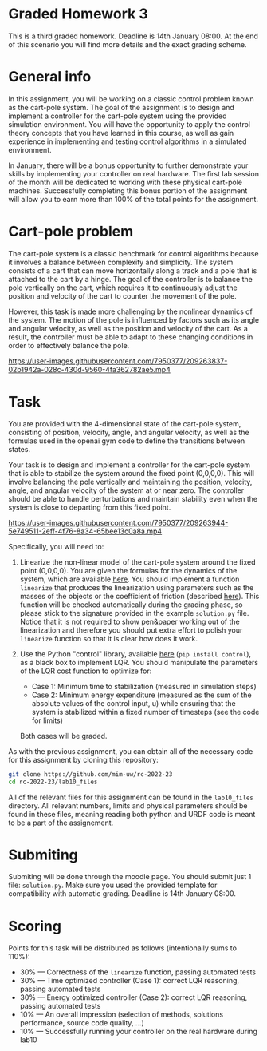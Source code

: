 # Graded Homework 3

This is a third graded homework. Deadline is 14th January 08:00.
At the end of this scenario you will find more details and the exact grading scheme.

# General info

In this assignment, you will be working on a classic control problem known as the cart-pole system.
The goal of the assignment is to design and implement a controller for the cart-pole system using the provided simulation environment.
You will have the opportunity to apply the control theory concepts that you have learned in this course,
as well as gain experience in implementing and testing control algorithms in a simulated environment.

In January, there will be a bonus opportunity to further demonstrate your skills by implementing your controller on real hardware.
The first lab session of the month will be dedicated to working with these physical cart-pole machines.
Successfully completing this bonus portion of the assignment will allow you to earn more than 100% of the total points for the assignment.

# Cart-pole problem

The cart-pole system is a classic benchmark for control algorithms because it involves a balance between complexity and simplicity.
The system consists of a cart that can move horizontally along a track and a pole that is attached to the cart by a hinge.
The goal of the controller is to balance the pole vertically on the cart, which requires it to continuously adjust
the position and velocity of the cart to counter the movement of the pole.

However, this task is made more challenging by the nonlinear dynamics of the system. The motion of the pole is
influenced by factors such as its angle and angular velocity, as well as the position and velocity of the cart. As a result,
the controller must be able to adapt to these changing conditions in order to effectively balance the pole.

https://user-images.githubusercontent.com/7950377/209263837-02b1942a-028c-430d-9560-4fa362782ae5.mp4

# Task

You are provided with the 4-dimensional state of the cart-pole system, consisting of position, velocity, angle, and angular velocity,
as well as the formulas used in the openai gym code to define the transitions between states.

Your task is to design and implement a controller for the cart-pole system that is able to stabilize
the system around the fixed point (0,0,0,0). This will involve balancing the pole vertically and maintaining
the position, velocity, angle, and angular velocity of the system at or near zero. The controller
should be able to handle perturbations and maintain stability even when the system is close to departing from this fixed point.

https://user-images.githubusercontent.com/7950377/209263944-5e749511-2eff-4f76-8a34-65bee13c0a8a.mp4

Specifically, you will need to:

1. Linearize the non-linear model of the cart-pole system around the fixed point (0,0,0,0).
You are given the formulas for the dynamics of the system, which are available
[here](https://github.com/openai/gym/blob/master/gym/envs/classic_control/cartpole.py#L139-L147).
You should implement a function `linearize` that produces the linearization using parameters such as
the masses of the objects or the coefficient of friction (described
[here](https://github.com/openai/gym/blob/master/gym/envs/classic_control/cartpole.py#L140)).
This function will be checked automatically during the grading phase, so please stick to the signature provided
in the example `solution.py` file. Notice that it is not required to show pen&paper working out of the linearization and
therefore you should put extra effort to polish your `linearize` function so that it is clear how does it work.
2. Use the Python "control" library, available [here](https://python-control.readthedocs.io/) (`pip install control`),
as a black box to implement LQR. You should manipulate the parameters of the LQR cost function to optimize for:
    - Case 1: Minimum time to stabilization (measured in simulation steps)
    - Case 2: Minimum energy expenditure (measured as the sum of the absolute values of the control input, u)
while ensuring that the system is stabilized within a fixed number of timesteps (see the code for limits)
    
    Both cases will be graded.
    

As with the previous assignment, you can obtain all of the necessary code for this assignment by cloning this repository:

```bash
git clone https://github.com/mim-uw/rc-2022-23
cd rc-2022-23/lab10_files
```

All of the relevant files for this assignment can be found in the `lab10_files` directory.
All relevant numbers, limits and physical parameters should be found in these files,
meaning reading both python and URDF code is meant to be a part of the assignement.

# Submiting

Submiting will be done through the moodle page.
You should submit just 1 file: `solution.py`. Make sure you used the provided template for compatibility with automatic grading.
Deadline is 14th January 08:00.

# Scoring

Points for this task will be distributed as follows (intentionally sums to 110%):

- 30% — Correctness of the `linearize` function, passing automated tests
- 30% — Time optimized controller (Case 1): correct LQR reasoning, passing automated tests
- 30% — Energy optimized controller (Case 2): correct LQR reasoning, passing automated tests
- 10% — An overall impression (selection of methods, solutions performance, source code quality, …)
- 10% — Successfully running your controller on the real hardware during lab10
